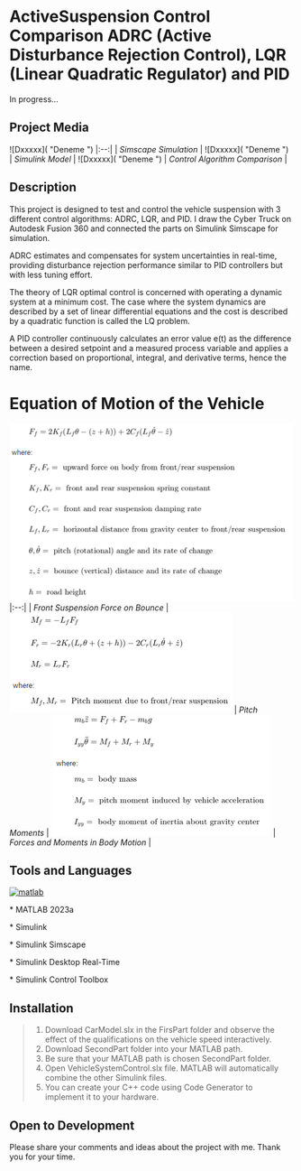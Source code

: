 # ActiveSuspension Control Comparison ADRC (Active Disturbance Rejection Control), LQR (Linear Quadratic Regulator) and PID
In progress...
## Project Media
![Dxxxxx]( "Deneme ")
|:--:|
| *Simscape Simulation* |
![Dxxxxx]( "Deneme ")
| *Simulink Model* |
![Dxxxxx]( "Deneme ")
| *Control Algorithm Comparison* |


## Description
<p>This project is designed to test and control the vehicle suspension with 3 different control algorithms: ADRC, LQR, and PID. I draw the Cyber Truck on Autodesk Fusion 360 and connected the parts on Simulink Simscape for simulation.</p> 
<p>ADRC estimates and compensates for system uncertainties in real-time, providing disturbance rejection performance similar to PID controllers but with less tuning effort.</p> 
<p>The theory of LQR optimal control is concerned with operating a dynamic system at a minimum cost. The case where the system dynamics are described by a set of linear differential equations and the cost is described by a quadratic function is called the LQ problem. </p>
<p>A PID controller continuously calculates an error value e(t) as the difference between a desired setpoint and a measured process variable and applies a correction based on proportional, integral, and derivative terms, hence the name.</p> 

# Equation of Motion of the Vehicle
![Dxxxxx](https://github.com/omerfaruktekin13/ActiveSuspensionControlComparisonADRC-LQR-PID/blob/main/Media/Equations/e_1.png "Deneme ")
|:--:|
| *Front Suspension Force on Bounce* |
![Dxxxxx](https://github.com/omerfaruktekin13/ActiveSuspensionControlComparisonADRC-LQR-PID/blob/main/Media/Equations/e_2.png "Deneme ")
| *Pitch Moments* |
![Dxxxxx](https://github.com/omerfaruktekin13/ActiveSuspensionControlComparisonADRC-LQR-PID/blob/main/Media/Equations/e_3.png "Deneme ")
| *Forces and Moments in Body Motion* |

## Tools and Languages
<a href="https://www.mathworks.com/" target="_blank" rel="noreferrer"> <img src="https://upload.wikimedia.org/wikipedia/commons/2/21/Matlab_Logo.png" alt="matlab" width="40" height="40"/> </a>
<p> * MATLAB 2023a </p>
<p> * Simulink </p>
<p> * Simulink Simscape </p>
<p> * Simulink Desktop Real-Time </p>
<p> * Simulink Control Toolbox </p>

## Installation
> 1. Download CarModel.slx in the FirsPart folder and observe the effect of the qualifications on the vehicle speed interactively.
> 2. Download SecondPart folder into your MATLAB path.
> 3. Be sure that your MATLAB path is chosen SecondPart folder.
> 4. Open VehicleSystemControl.slx file. MATLAB will automatically combine the other Simulink files.
> 5. You can create your C++ code using Code Generator to implement it to your hardware.

## Open to Development
Please share your comments and ideas about the project with me. Thank you for your time.
